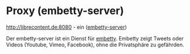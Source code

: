 # Proxy (embetty-server)

http://librecontent.de:8080 - ein ([embetty-server](https://github.com/heiseonline/embetty-server))

Der embetty-server ist ein Dienst für [embetty](https://github.com/heiseonline/embetty). Embetty zeigt Tweets oder Videos (Youtube, Vimeo, Facebook), ohne die Privatsphäre zu gefährden.
